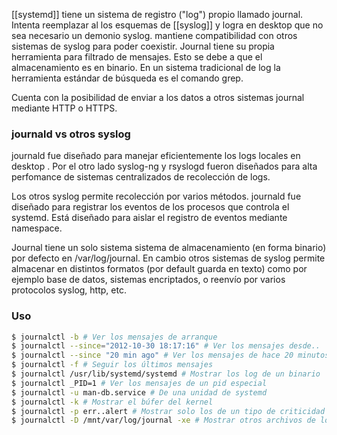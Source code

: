 [[systemd]] tiene un sistema de registro ("log") propio llamado journal. Intenta reemplazar al los esquemas de [[syslog]] y logra en desktop que no sea necesario un demonio syslog. mantiene compatibilidad con otros sistemas de syslog para poder coexistir. Journal tiene su propia herramienta para filtrado de mensajes. Esto se debe a que el almacenamiento es en binario. En un sistema tradicional de log la herramienta estándar de búsqueda es el comando grep.

Cuenta con la posibilidad de enviar a los datos a otros sistemas journal mediante HTTP o HTTPS.

### journald vs otros syslog
journald fue diseñado para manejar eficientemente los logs locales en desktop . Por el otro lado syslog-ng y rsyslogd fueron diseñados para alta perfomance de sistemas centralizados de recolección de logs.

Los otros syslog permite recolección por varios métodos. journald fue diseñado para registrar los eventos de los procesos que controla el systemd. Está diseñado para aislar el registro de eventos mediante namespace.

Journal tiene un solo sistema sistema de almacenamiento (en forma binario) por defecto en /var/log/journal. En cambio otros sistemas de syslog permite almacenar en distintos formatos (por default guarda en texto) como por ejemplo base de datos, sistemas encriptados, o reenvío por varios protocolos syslog, http, etc.

### Uso
```sh
$ journalctl -b # Ver los mensajes de arranque 
$ journalctl --since="2012-10-30 18:17:16" # Ver los mensajes desde.. 
$ journalctl --since "20 min ago" # Ver los mensajes de hace 20 minutos 
$ journalctl -f # Seguir los últimos mensajes 
$ journalctl /usr/lib/systemd/systemd # Mostrar los log de un binario 
$ journalctl _PID=1 # Ver los mensajes de un pid especial 
$ journalctl -u man-db.service # De una unidad de systemd 
$ journalctl -k # Mostrar el búfer del kernel 
$ journalctl -p err..alert # Mostrar solo los de un tipo de criticidad 
$ journalctl -D /mnt/var/log/journal -xe # Mostrar otros archivos de log.
```